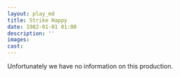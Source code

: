 ```yaml
---
layout: play_md
title: Strike Happy
date: 1982-01-01 01:00
description: ''
images:
cast:
---
```


Unfortunately we have no information on this production.
